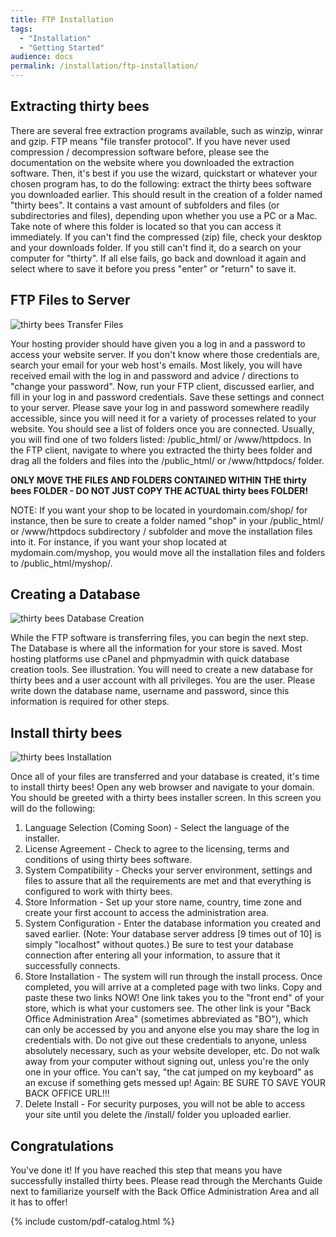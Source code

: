 ```yaml
---
title: FTP Installation
tags:
  - "Installation"
  - "Getting Started"
audience: docs
permalink: /installation/ftp-installation/
---
```


## Extracting thirty bees

There are several free extraction programs available, such as winzip, winrar and gzip. FTP means "file transfer protocol". If you have never used compression / decompression software before, please see the documentation on the website where you downloaded the extraction software. Then, it's best if you use the wizard, quickstart or whatever your chosen program has, to do the following: extract the thirty bees software you downloaded earlier.  This should result in the creation of a folder named "thirty bees".  It contains a vast amount of subfolders and files (or subdirectories and files), depending upon whether you use a PC or a Mac.  Take note of where this folder is located so that you can access it immediately.  If you can't find the compressed (zip) file, check your desktop and your downloads folder. If you still can't find it, do a search on your computer for "thirty". If all else fails, go back and download it again and select where to save it before you press "enter" or "return" to save it.

## FTP Files to Server
![thirty bees Transfer Files]({{base}}/thirtybees/images/installation/installation-ftp_installation-transfer_files.jpg  "thirty bees Transfer Files")

Your hosting provider should have given you a log in and a password to access your website server. If you don't know where those credentials are, search your email for your web host's emails. Most likely, you will have received email with the log in and password and advice / directions to "change your password". Now, run your FTP client, discussed earlier, and fill in your log in and password credentials. Save these settings and connect to your server.  Please save your log in and password somewhere readily accessible, since you will need it for a variety of processes related to your website. You should see a list of folders once you are connected.  Usually, you will find one of two folders listed: /public_html/ or /www/httpdocs.  In the FTP client, navigate to where you extracted the thirty bees folder and drag all the folders and files into the /public_html/ or /www/httpdocs/ folder.

**ONLY MOVE THE FILES AND FOLDERS CONTAINED WITHIN THE thirty bees FOLDER - DO NOT JUST COPY THE ACTUAL thirty bees FOLDER!**

NOTE: If you want your shop to be located in yourdomain.com/shop/ for instance, then be sure to create a folder named "shop" in your /public_html/ or /www/httpdocs subdirectory / subfolder and move the installation files into it.  For instance, if you want your shop located at mydomain.com/myshop, you would move all the installation files and folders to /public_html/myshop/.

## Creating a Database
![thirty bees Database Creation]({{base}}/thirtybees/images/installation/installation-ftp_installation-db_creation.jpg  "thirty bees Database Creation")

While the FTP software is transferring files, you can begin the next step.  The Database is where all the information for your store is saved.  Most hosting platforms use cPanel and phpmyadmin with quick database creation tools. See illustration.  You will need to create a new database for thirty bees and a user account with all privileges. You are the user. Please write down the database name, username and password, since this information is required for other steps.

## Install thirty bees
![thirty bees Installation]({{base}}/thirtybees/images/installation/installation-ftp_installation-thirtybees_installer.jpg  "thirty bees Installation")

Once all of your files are transferred and your database is created, it's time to install thirty bees!  Open any web browser and navigate to your domain.  You should be greeted with a thirty bees installer screen.  In this screen you will do the following:

1. Language Selection (Coming Soon) - Select the language of the installer.
2. License Agreement - Check to agree to the licensing, terms and conditions of using thirty bees software.
3. System Compatibility - Checks your server environment, settings and files to assure that all the requirements are met and that everything is configured to work with thirty bees.
4. Store Information - Set up your store name, country, time zone and create your first account to access the administration area.
5. System Configuration - Enter the database information you created and saved earlier. (Note: Your database server address [9 times out of 10] is simply "localhost" without quotes.)  Be sure to test your database connection after entering all your information, to assure that it successfully connects.
6. Store Installation - The system will run through the install process.  Once completed, you will arrive at a completed page with two links.  Copy and paste these two links NOW! One link takes you to the "front end" of your store, which is what your customers see.  The other link is your "Back Office Administration Area" (sometimes abbreviated as "BO"), which can only be accessed by you and anyone else you may share the log in credentials with. Do not give out these credentials to anyone, unless absolutely necessary, such as your website developer, etc. Do not walk away from your computer without signing out, unless you're the only one in your office. You can't say, "the cat jumped on my keyboard" as an excuse if something gets messed up! Again: BE SURE TO SAVE YOUR BACK OFFICE URL!!!
7. Delete Install - For security purposes, you will not be able to access your site until you delete the /install/ folder you uploaded earlier. 

## Congratulations

You've done it!  If you have reached this step that means you have successfully installed thirty bees. Please read through the Merchants Guide next to familiarize yourself with the Back Office Administration Area and all it has to offer!

{% include custom/pdf-catalog.html %}
